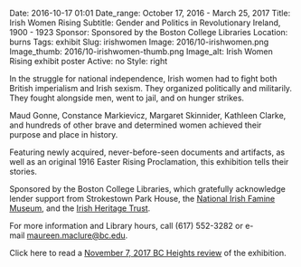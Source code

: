 Date: 2016-10-17 01:01 
Date_range: October 17, 2016 - March 25, 2017
Title: Irish Women Rising
Subtitle: Gender and Politics in Revolutionary Ireland, 1900 - 1923
Sponsor: Sponsored by the Boston College Libraries
Location: burns
Tags: exhibit
Slug: irishwomen 
Image: 2016/10-irishwomen.png
Image_thumb: 2016/10-irishwomen-thumb.png
Image_alt: Irish Women Rising exhibit poster
Active: no
Style: right

  <p>In the struggle for national independence, Irish   women had to fight both British imperialism and Irish sexism. They   organized politically and militarily. They fought alongside men, went to   jail, and on hunger strikes.</p>
  <p>Maud Gonne, Constance Markievicz, Margaret Skinnider, Kathleen   Clarke, and hundreds of other brave and determined women achieved their   purpose and place in history.</p>
  <p>Featuring newly acquired, never-before-seen documents and artifacts,   as well as an original 1916 Easter Rising Proclamation, this exhibition   tells their stories.</p>
  <p>Sponsored by the Boston College Libraries, which gratefully acknowledge lender support from Strokestown Park House, the <a href="http://strokestownpark.ie/">National Irish Famine Museum</a>, and the <a href="http://www.irishheritagetrust.ie/">Irish Heritage Trust</a>.</p>
  <p>For more information and Library hours, call (617) 552-3282 or e-mail <a href="mailto:maureen.maclure@bc.edu">maureen.maclure@bc.edu</a>.</p>
  <p>Click here to read a <a href="http://bcheights.com/arts-review/2016/revolutionary-work-irish-women-honored-burns-library/">November 7, 2017 BC Heights review</a> of the exhibition.</p>

